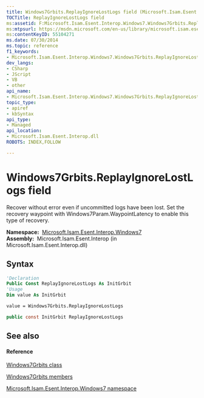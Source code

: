 ```yaml
---
title: Windows7Grbits.ReplayIgnoreLostLogs field (Microsoft.Isam.Esent.Interop.Windows7)
TOCTitle: ReplayIgnoreLostLogs field
ms:assetid: F:Microsoft.Isam.Esent.Interop.Windows7.Windows7Grbits.ReplayIgnoreLostLogs
ms:mtpsurl: https://msdn.microsoft.com/en-us/library/microsoft.isam.esent.interop.windows7.windows7grbits.replayignorelostlogs(v=EXCHG.10)
ms:contentKeyID: 55104271
ms.date: 07/30/2014
ms.topic: reference
f1_keywords:
- Microsoft.Isam.Esent.Interop.Windows7.Windows7Grbits.ReplayIgnoreLostLogs
dev_langs:
- CSharp
- JScript
- VB
- other
api_name: 
- Microsoft.Isam.Esent.Interop.Windows7.Windows7Grbits.ReplayIgnoreLostLogs
topic_type: 
- apiref
- kbSyntax
api_type: 
- Managed
api_location: 
- Microsoft.Isam.Esent.Interop.dll
ROBOTS: INDEX,FOLLOW

---
```


# Windows7Grbits.ReplayIgnoreLostLogs field

Recover without error even if uncommitted logs have been lost. Set the recovery waypoint with Windows7Param.WaypointLatency to enable this type of recovery.

**Namespace:**  [Microsoft.Isam.Esent.Interop.Windows7](hh577573\(v=exchg.10\).md)  
**Assembly:**  Microsoft.Isam.Esent.Interop (in Microsoft.Isam.Esent.Interop.dll)

## Syntax

``` vb
'Declaration
Public Const ReplayIgnoreLostLogs As InitGrbit
'Usage
Dim value As InitGrbit

value = Windows7Grbits.ReplayIgnoreLostLogs
```

``` csharp
public const InitGrbit ReplayIgnoreLostLogs
```

## See also

#### Reference

[Windows7Grbits class](dn335303\(v=exchg.10\).md)

[Windows7Grbits members](dn335418\(v=exchg.10\).md)

[Microsoft.Isam.Esent.Interop.Windows7 namespace](hh577573\(v=exchg.10\).md)

